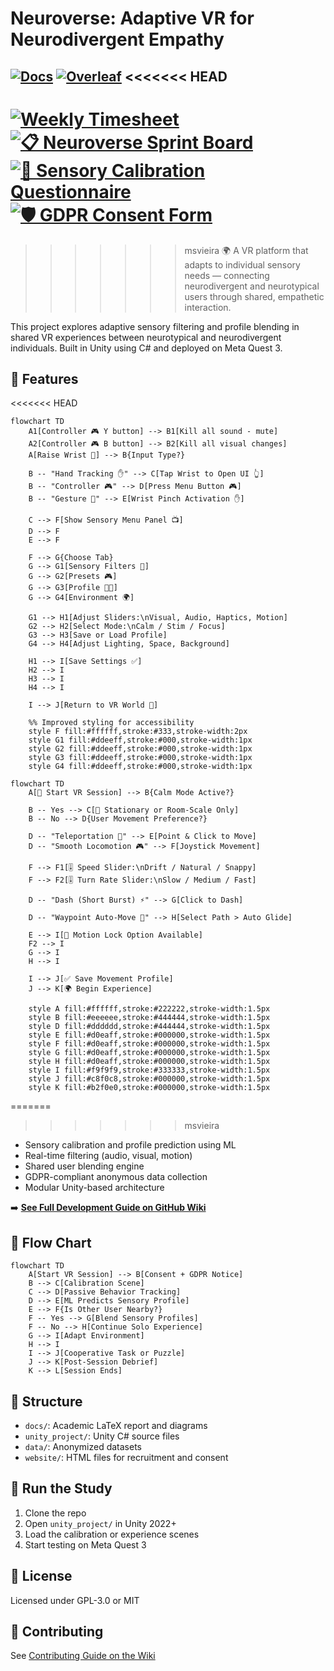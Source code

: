 # Neuroverse: Adaptive VR for Neurodivergent Empathy
[![Docs](https://img.shields.io/badge/wiki-Documentation-blue?logo=github)](https://github.com/Ziforge/Neuroverse/wiki)
[![Overleaf](https://img.shields.io/badge/View%20Thesis-Overleaf-brightgreen?logo=Overleaf&logoColor=white)](https://www.overleaf.com/read/nddwcrqrpbcs#c4cd87)
<<<<<<< HEAD
---
[![Weekly Timesheet](https://img.shields.io/badge/Open_This_Week's_Timesheet-blue?style=for-the-badge)](https://github.com/Ziforge/Neuroverse/blob/main/weekly_notes/week-13-timesheet.md)
[![📋 Neuroverse Sprint Board](https://img.shields.io/badge/Project%20Board-Neuroverse-green?style=for-the-badge)](https://github.com/users/Ziforge/projects/1/views/1)
[![🧠 Sensory Calibration Questionnaire](https://img.shields.io/badge/Questionnaire-%F0%9F%A7%A0-blue?style=for-the-badge)](https://github.com/Ziforge/Neuroverse/wiki/Sensory-Calibration-Questionnaire)
[![🛡️ GDPR Consent Form](https://img.shields.io/badge/GDPR%20Consent-View%20Policy-blue?style=for-the-badge)](https://github.com/Ziforge/Neuroverse/wiki/GDPR-Consent-Form)
=======

>>>>>>> msvieira
> 🌍 A VR platform that adapts to individual sensory needs — connecting neurodivergent and neurotypical users through shared, empathetic interaction.

This project explores adaptive sensory filtering and profile blending in shared VR experiences between neurotypical and neurodivergent individuals. Built in Unity using C# and deployed on Meta Quest 3.

## 🧠 Features
<<<<<<< HEAD
```mermaid
flowchart TD
    A1[Controller 🎮 Y button] --> B1[Kill all sound - mute]
    A2[Controller 🎮 B button] --> B2[Kill all visual changes]
    A[Raise Wrist 🧠] --> B{Input Type?}

    B -- "Hand Tracking ✋" --> C[Tap Wrist to Open UI 👆]
    B -- "Controller 🎮" --> D[Press Menu Button 🎮]
    B -- "Gesture 🫰" --> E[Wrist Pinch Activation ✋]

    C --> F[Show Sensory Menu Panel 📺]
    D --> F
    E --> F

    F --> G{Choose Tab}
    G --> G1[Sensory Filters 🔆]
    G --> G2[Presets 🎮]
    G --> G3[Profile 🧑‍🦱]
    G --> G4[Environment 🌍]

    G1 --> H1[Adjust Sliders:\nVisual, Audio, Haptics, Motion]
    G2 --> H2[Select Mode:\nCalm / Stim / Focus]
    G3 --> H3[Save or Load Profile]
    G4 --> H4[Adjust Lighting, Space, Background]

    H1 --> I[Save Settings ✅]
    H2 --> I
    H3 --> I
    H4 --> I

    I --> J[Return to VR World 🧘]

    %% Improved styling for accessibility
    style F fill:#ffffff,stroke:#333,stroke-width:2px
    style G1 fill:#ddeeff,stroke:#000,stroke-width:1px
    style G2 fill:#ddeeff,stroke:#000,stroke-width:1px
    style G3 fill:#ddeeff,stroke:#000,stroke-width:1px
    style G4 fill:#ddeeff,stroke:#000,stroke-width:1px
```



```mermaid
flowchart TD
    A[🏁 Start VR Session] --> B{Calm Mode Active?}

    B -- Yes --> C[🧘 Stationary or Room-Scale Only]
    B -- No --> D{User Movement Preference?}

    D -- "Teleportation 🔄" --> E[Point & Click to Move]
    D -- "Smooth Locomotion 🎮" --> F[Joystick Movement]

    F --> F1[🎚️ Speed Slider:\nDrift / Natural / Snappy]
    F --> F2[🎚️ Turn Rate Slider:\nSlow / Medium / Fast]

    D -- "Dash (Short Burst) ⚡" --> G[Click to Dash]

    D -- "Waypoint Auto-Move 🎯" --> H[Select Path > Auto Glide]

    E --> I[🛑 Motion Lock Option Available]
    F2 --> I
    G --> I
    H --> I

    I --> J[✅ Save Movement Profile]
    J --> K[🌍 Begin Experience]

    style A fill:#ffffff,stroke:#222222,stroke-width:1.5px
    style B fill:#eeeeee,stroke:#444444,stroke-width:1.5px
    style D fill:#dddddd,stroke:#444444,stroke-width:1.5px
    style E fill:#d0eaff,stroke:#000000,stroke-width:1.5px
    style F fill:#d0eaff,stroke:#000000,stroke-width:1.5px
    style G fill:#d0eaff,stroke:#000000,stroke-width:1.5px
    style H fill:#d0eaff,stroke:#000000,stroke-width:1.5px
    style I fill:#f9f9f9,stroke:#333333,stroke-width:1.5px
    style J fill:#c8f0c8,stroke:#000000,stroke-width:1.5px
    style K fill:#b2f0e0,stroke:#000000,stroke-width:1.5px
```

    
=======

>>>>>>> msvieira
- Sensory calibration and profile prediction using ML
- Real-time filtering (audio, visual, motion)
- Shared user blending engine
- GDPR-compliant anonymous data collection
- Modular Unity-based architecture

➡️ **[See Full Development Guide on GitHub Wiki](https://github.com/Ziforge/Neuroverse/wiki/Development-Setup-Guide)**


## 🔁 Flow Chart

```mermaid
flowchart TD
    A[Start VR Session] --> B[Consent + GDPR Notice]
    B --> C[Calibration Scene]
    C --> D[Passive Behavior Tracking]
    D --> E[ML Predicts Sensory Profile]
    E --> F{Is Other User Nearby?}
    F -- Yes --> G[Blend Sensory Profiles]
    F -- No --> H[Continue Solo Experience]
    G --> I[Adapt Environment]
    H --> I
    I --> J[Cooperative Task or Puzzle]
    J --> K[Post-Session Debrief]
    K --> L[Session Ends]
```


## 📂 Structure

- `docs/`: Academic LaTeX report and diagrams  
- `unity_project/`: Unity C# source files  
- `data/`: Anonymized datasets  
- `website/`: HTML files for recruitment and consent  

## 🧪 Run the Study

1. Clone the repo  
2. Open `unity_project/` in Unity 2022+  
3. Load the calibration or experience scenes  
4. Start testing on Meta Quest 3  

## 📜 License

Licensed under GPL-3.0 or MIT

## 👥 Contributing

See [Contributing Guide on the Wiki](https://github.com/Ziforge/Neuroverse/wiki/Contributing‐to‐Neuroverse)
